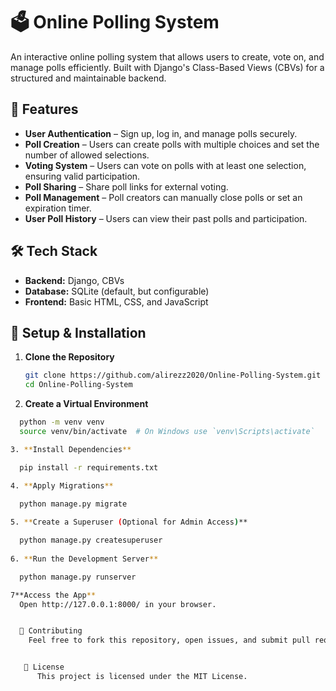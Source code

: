 # 🗳️ Online Polling System  

An interactive online polling system that allows users to create, vote on, and manage polls efficiently. Built with Django's Class-Based Views (CBVs) for a structured and maintainable backend.  

## 🚀 Features  

- **User Authentication** – Sign up, log in, and manage polls securely.  
- **Poll Creation** – Users can create polls with multiple choices and set the number of allowed selections.  
- **Voting System** – Users can vote on polls with at least one selection, ensuring valid participation.  
- **Poll Sharing** – Share poll links for external voting.  
- **Poll Management** – Poll creators can manually close polls or set an expiration timer.  
- **User Poll History** – Users can view their past polls and participation.  

## 🛠️ Tech Stack  

- **Backend:** Django, CBVs  
- **Database:** SQLite (default, but configurable)  
- **Frontend:** Basic HTML, CSS, and JavaScript  

## 🔧 Setup & Installation  

1. **Clone the Repository**  
   ```sh
   git clone https://github.com/alirezz2020/Online-Polling-System.git
   cd Online-Polling-System
2. **Create a Virtual Environment**
```sh
  python -m venv venv
  source venv/bin/activate  # On Windows use `venv\Scripts\activate`

3. **Install Dependencies**

  pip install -r requirements.txt

4. **Apply Migrations**

  python manage.py migrate
  
5. **Create a Superuser (Optional for Admin Access)**

  python manage.py createsuperuser
  
6. **Run the Development Server**

  python manage.py runserver

7**Access the App**
  Open http://127.0.0.1:8000/ in your browser.


  🤝 Contributing
    Feel free to fork this repository, open issues, and submit pull requests!


   📜 License
      This project is licensed under the MIT License.
